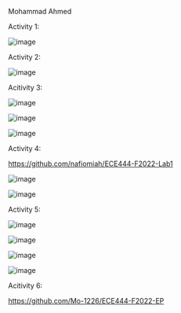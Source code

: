 Mohammad Ahmed

Activity 1:

![image](https://user-images.githubusercontent.com/63027842/190549543-479fe22c-fdc3-4824-b736-549eb972ce6d.png)

Activity 2: 

![image](https://user-images.githubusercontent.com/63027842/190551062-f65b84a4-2ed1-417a-94fe-7dd91083ab9a.png)

Acitivity 3:

![image](https://user-images.githubusercontent.com/63027842/190677840-44b7ea4d-9af9-4a70-9c53-df90ab918bd3.png)

![image](https://user-images.githubusercontent.com/63027842/190677865-d1434a24-226e-4a48-bc5a-67b47d269452.png)

![image](https://user-images.githubusercontent.com/63027842/190677883-8c33c6f3-167e-4ed5-be87-97ee46da7b9c.png)

Activity 4: 

https://github.com/nafiomiah/ECE444-F2022-Lab1

![image](https://user-images.githubusercontent.com/63027842/190686573-c1b85487-fa34-4434-b95a-198a983318d8.png)

![image](https://user-images.githubusercontent.com/63027842/190686714-191d54f4-a147-4e21-afd1-fc44708cad39.png)

Activity 5:

![image](https://user-images.githubusercontent.com/63027842/190833419-d40c65c2-ad96-4ce8-a83d-795699fb00cc.png)

![image](https://user-images.githubusercontent.com/63027842/190833428-96e0b6e2-d6e8-47ee-bb1f-4e595d7bd662.png)

![image](https://user-images.githubusercontent.com/63027842/190833436-5217f68f-6a81-4da7-9c5c-23b93c5c51d5.png)

![image](https://user-images.githubusercontent.com/63027842/190833447-4f3d1020-5bec-4d2e-9542-cbafa4256236.png)

Acitivity 6:

https://github.com/Mo-1226/ECE444-F2022-EP




